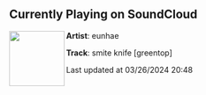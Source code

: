 ## Currently Playing on SoundCloud

[<img align="left" width="100" src="https://i1.sndcdn.com/artworks-uArzM6DUjhURjNey-RxFf3w-t500x500.jpg">](https://soundcloud.com/eunhae/smite-knife?in=saxurn/sets/tmp/)

**Artist**: eunhae 

**Track**: smite knife [greentop]

Last updated at 03/26/2024 20:48
